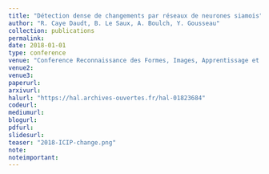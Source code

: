 ```yaml
---
title: "Détection dense de changements par réseaux de neurones siamois"
author: "R. Caye Daudt, B. Le Saux, A. Boulch, Y. Gousseau"
collection: publications
permalink:
date: 2018-01-01
type: conference
venue: "Conference Reconnaissance des Formes, Images, Apprentissage et Perception, RFIAP"
venue2: 
venue3:
paperurl: 
arxivurl: 
halurl: "https://hal.archives-ouvertes.fr/hal-01823684"
codeurl: 
mediumurl: 
blogurl: 
pdfurl: 
slidesurl: 
teaser: "2018-ICIP-change.png"
note:
noteimportant: 
---									
```


